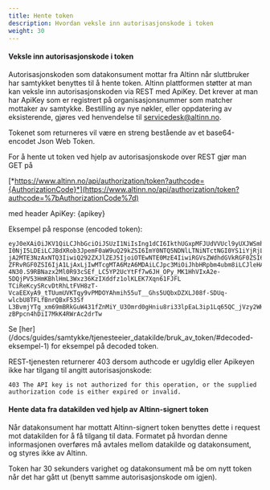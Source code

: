 ```yaml
---
title: Hente token
description: Hvordan veksle inn autorisasjonskode i token
weight: 30
---
```



#### Veksle inn autorisasjonskode i token

Autorisasjonskoden som datakonsument mottar fra Altinn når sluttbruker har samtykket benyttes til å hente token. Altinn plattformen støtter at man kan veksle inn autorisasjonskoden via
REST med ApiKey. Det krever at man har ApiKey som er registrert på
organisasjonsnummer som matcher mottaker av samtykke. Bestilling av nye nøkler, eller
oppdatering av eksisterende, gjøres ved henvendelse til [servicedesk@altinn.no](mailto:servicedesk@altinn.no).

Tokenet som returneres vil være en streng bestående av et base64-encodet Json Web Token.

For å hente ut token ved hjelp av autorisasjonskode over REST gjør man GET på

[*https://www.altinn.no/api/authorization/token?authcode={AuthorizationCode}*](https://www.altinn.no/api/authorization/token?authcode=%7bAuthorizationCode%7d)

med header ApiKey: {apikey}

Eksempel på response (encoded token):
```
eyJ0eXAiOiJKV1QiLCJhbGciOiJSUzI1NiIsIng1dCI6IkthUGxpMFJUdVVUcl9yUXJWSmhzQkNXQS0yayJ9.eyJTZXJ2aWNlQ29kZXMiOi
I0NjI5LDEiLCJBdXRob3JpemF0aW9uQ29kZSI6ImY0NTQ5NDNlLTNiNTctNGI0YS1iYjRjLTNkZjY0YTgwMmQ4NyIsIk9mZmVyZWRCeSI6I
jA2MTE3NzAxNTQ3IiwiQ292ZXJlZEJ5IjoiOTEwNTE0MzE4IiwiRGVsZWdhdGVkRGF0ZSI6IjI3LjEwLjIwMTYgMjE6MTE6MTciLCJWYWxp
ZFRvRGF0ZSI6IjA1LjAxLjIwMTcgMTA6MzA6MDAiLCJpc3MiOiJhbHRpbm4ubm8iLCJleHAiOjE0Nzc1OTU1MTcsIm5iZiI6MTQ3NzU5NTQ
4N30.S9RBNazx2Ml0R93cSEf_LC5YP2UcYtFf7w6JH_OPy_MK1HhVIxA2e-5DQjPV53HmKBhlHmL3Wxz36KzIXddfz1olKLEK7Xqn61FJFL
TCiReKcySRcvDtRhLtFVH8zT-VcaEEXyA9_tTUumUVKTqy9vPMDOYAhmih55uT__Ghs5UQbxDZXLJ08f-SDUq-wlcbU8TFLfBnrQBxF53Sf
L3BvmjYTg_xm69mBRkGuW431fZnMiY_U3Omrd0gHniu8ri33lpEaL3ip1Lq65QC_jVzy2WHN1RdQCA5WiYGJ89GoSZL2eAtCS8d7qngsMUu
zBPpcn4hDiI7MkK4RWrAc2drTw

```
Se [her] (/docs/guides/samtykke/tjenesteeier_datakilde/bruk_av_token/#decoded-eksempel-1) for eksempel på decoded token.

REST-tjenesten returnerer 403 dersom authcode er ugyldig eller Apikeyen
ikke har tilgang til angitt autorisasjonskode:

`403 The API key is not authorized for this operation, or the supplied authorization code is either expired or invalid.`

#### Hente data fra datakilden ved hjelp av Altinn-signert token 
Når datakonsument har mottatt Altinn-signert token benyttes dette i
request mot datakilden for å få tilgang til data. Formatet på hvordan denne informasjonen
overføres må avtales mellom datakilde og datakonsument, og styres ikke av Altinn.

Token har 30 sekunders varighet og datakonsument må be om nytt token når
det har gått ut (benytt samme autorisasjonskode om igjen).

